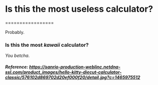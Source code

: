 # Is this the most useless calculator?
=================

Probably.

### Is this the most *kawaii* calculator?

*You betcha*.
              
##### Reference: https://sanrio-production-weblinc.netdna-ssl.com/product_images/hello-kitty-diecut-calculator-classic/576102d869702d20ef000f20/detail.jpg?c=1465975512

